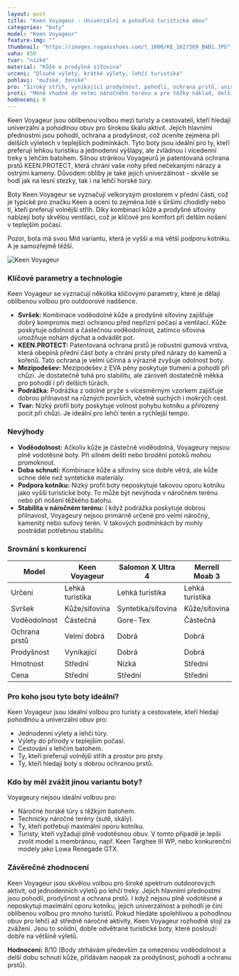 ```yaml
---
layout: post
title: "Keen Voyageur - Univerzální a pohodlná turistická obuv"
categories: "boty"
model: "Keen Voyageur"
feature-img: ""
thumbnail: "https://images.rogansshoes.com/t_1000/KE_1027369_BAB1.JPG"
vaha: 850
tvar: "nízké"
material: "Kůže a prodyšná síťovina"
urceni: "Dlouhé výlety, krátké výlety, lehčí turistika"
pohlavi: "mužské, ženské"
pro: "Široký střih, vynikající prodyšnost, pohodlí, ochrana prstů, univerzálnost."
proti: "Méně vhodné do velmi náročného terénu a pro těžký náklad, delší doba schnutí kůže."
hodnoceni: 8
---
```


Keen Voyageur jsou oblíbenou volbou mezi turisty a cestovateli, kteří hledají univerzální a pohodlnou obuv pro širokou škálu aktivit. Jejich hlavními přednostmi jsou pohodlí, ochrana a prodyšnost, což oceníte zejména při delších výletech v teplejších podmínkách. Tyto boty jsou ideální pro ty, kteří preferují lehkou turistiku a jednodenní výšlapy, ale zvládnou i vícedenní treky s lehčím batohem. Silnou stránkou Voyageurů je patentovaná ochrana prstů KEEN.PROTECT, která chrání vaše nohy před nečekanými nárazy a ostrými kameny. Důvodem obliby je také jejich univerzálnost - skvěle se hodí jak na lesní stezky, tak i na lehčí horské túry.

Boty Keen Voyageur se vyznačují velkorysým prostorem v přední části, což je typické pro značku Keen a ocení to zejména lidé s širšími chodidly nebo ti, kteří preferují volnější střih.  Díky kombinaci kůže a prodyšné síťoviny nabízejí boty skvělou ventilaci, což je klíčové pro komfort při delším nošení v teplejším počasí.

Pozor, bota má svou Mid variantu, která je vyšší a má větší podporu kotníku. A je samozřejmě těžší. 

![Keen Voyageur](https://res.cloudinary.com/dvwv5cne3/image/fetch/w_auto,h_450,c_fill,g_auto,f_auto,q_auto/https://cdn11.bigcommerce.com/s-972n9uoi/images/stencil/1280x1280/products/5245/18552/Mens_KEEN_Voyageur_Mid_Hiking_Boot__33170.1661589201.png)

### Klíčové parametry a technologie

Keen Voyageur se vyznačují několika klíčovými parametry, které je dělají oblíbenou volbou pro outdoorové nadšence.

*   **Svršek:** Kombinace voděodolné kůže a prodyšné síťoviny zajišťuje dobrý kompromis mezi ochranou před nepřízní počasí a ventilací. Kůže poskytuje odolnost a částečnou voděodolnost, zatímco síťovina umožňuje nohám dýchat a odvádět pot.
*   **KEEN.PROTECT:** Patentovaná ochrana prstů je robustní gumová vrstva, která obepíná přední část boty a chrání prsty před nárazy do kamenů a kořenů. Tato ochrana je velmi účinná a výrazně zvyšuje odolnost boty.
*   **Mezipodešev:** Mezipodešev z EVA pěny poskytuje tlumení a pohodlí při chůzi. Je dostatečně tuhá pro stabilitu, ale zároveň dostatečně měkká pro pohodlí i při delších túrách.
*    **Podrážka:** Podrážka z odolné pryže s vícesměrným vzorkem zajišťuje dobrou přilnavost na různých površích, včetně suchých i mokrých cest.
*   **Tvar:** Nízký profil boty poskytuje volnost pohybu kotníku a přirozený pocit při chůzi. Je ideální pro lehčí terén a rychlejší tempo.

### Nevýhody

*   **Voděodolnost:** Ačkoliv kůže je částečně voděodolná, Voyageury nejsou plně vodotěsné boty. Při silném dešti nebo brodění potoků mohou promoknout.
*   **Doba schnutí:** Kombinace kůže a síťoviny sice dobře větrá, ale kůže schne déle než syntetické materiály.
*	**Podpora kotníku:** Nízký profil boty neposkytuje takovou oporu kotníku jako vyšší turistické boty. To může být nevýhoda v náročném terénu nebo při nošení těžkého batohu.
*   **Stabilita v náročném terénu:** I když podrážka poskytuje dobrou přilnavost, Voyageury nejsou primárně určené pro velmi náročný, kamenitý nebo suťový terén. V takových podmínkách by mohly postrádat potřebnou stabilitu.

### Srovnání s konkurencí

| Model            | Keen Voyageur | Salomon X Ultra 4 | Merrell Moab 3     | Hoka SpeedGoat 5     |
| ---------------- | -------------- | ----------------- | ------------------ | -------------------- |
| Určení           | Lehká turistika   | Lehká turistika    | Lehká turistika     | Trailový běh/turistika|
| Svršek          | Kůže/síťovina    | Syntetika/síťovina | Kůže/síťovina     | Syntetika/síťovina    |
| Voděodolnost     | Částečná       | Gore-Tex           | Částečná          | Ne                   |
| Ochrana prstů    | Velmi dobrá     | Dobrá             | Dobrá              | Dobrá                |
| Prodyšnost        | Vynikající     | Dobrá             | Dobrá              | Vynikající           |
| Hmotnost        | Střední            | Nízká              |Střední           | Velmi Nízká              |
| Cena             | Střední | Střední | Střední           | Vyšší           |

### Pro koho jsou tyto boty ideální?

Keen Voyageur jsou ideální volbou pro turisty a cestovatele, kteří hledají pohodlnou a univerzální obuv pro:

*   Jednodenní výlety a lehčí túry.
*   Výlety do přírody v teplejším počasí.
*   Cestování s lehčím batohem.
*   Ty, kteří preferují volnější střih a prostor pro prsty.
*   Ty, kteří hledají boty s dobrou ochranou prstů.

### Kdo by měl zvážit jinou variantu boty?

Voyageury nejsou ideální volbou pro:

*   Náročné horské túry s těžkým batohem.
*   Technicky náročné terény (sutě, skály).
*   Ty, kteří potřebují maximální oporu kotníku.
*   Turisty, kteří vyžadují plně vodotěsnou obuv. V tomto případě je lepší zvolit model s membránou, např. Keen Targhee III WP, nebo konkurenční modely jako Lowa Renegade GTX.

### Závěrečné zhodnocení

Keen Voyageur jsou skvělou volbou pro široké spektrum outdoorových aktivit, od jednodenních výletů po lehčí treky. Jejich hlavními přednostmi jsou pohodlí, prodyšnost a ochrana prstů. I když nejsou plně vodotěsné a neposkytují maximální oporu kotníku, jejich univerzálnost a pohodlí je činí oblíbenou volbou pro mnoho turistů. Pokud hledáte spolehlivou a pohodlnou obuv pro lehčí až středně náročné aktivity, Keen Voyageur rozhodně stojí za zvážení. Jsou to solidní, dobře odvětrané turistické boty, které poslouží dobře na většině výletů.

**Hodnocení:** 8/10 (Body strhávám především za omezenou voděodolnost a delší dobu schnutí kůže, přídávám naopak za prodyšnost, pohodlí a ochranu prstů).
